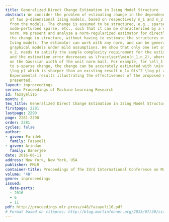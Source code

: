 ```yaml
---
title: Generalized Direct Change Estimation in Ising Model Structure
abstract: We consider the problem of estimating change in the dependency structure
  of two p-dimensional Ising models, based on respectively n_1 and n_2 samples drawn
  from the models. The change is assumed to be structured, e.g., sparse, block sparse,
  node-perturbed sparse, etc., such that it can be characterized by a suitable (atomic)
  norm. We present and analyze a norm-regularized estimator for directly estimating
  the change in structure, without having to estimate the structures of the individual
  Ising models. The estimator can work with any norm, and can be generalized to other
  graphical models under mild assumptions. We show that only one set of samples, say
  n_2, needs to satisfy the sample complexity requirement for the estimator to work,
  and the estimation error decreases as \fracc\sqrt\min(n_1,n_2), where c depends
  on the Gaussian width of the unit norm ball. For example, for \ell_1 norm applied
  to s-sparse change, the change can be accurately estimated with \min(n_1,n_2)=O(s
  \log p) which is sharper than an existing result n_1= O(s^2 \log p) and n_2 = O(n_1^2).
  Experimental results illustrating the effectiveness of the proposed estimator are
  presented.
layout: inproceedings
series: Proceedings of Machine Learning Research
id: fazayeli16
month: 0
tex_title: Generalized Direct Change Estimation in Ising Model Structure
firstpage: 2281
lastpage: 2290
page: 2281-2290
order: 2281
cycles: false
author:
- given: Farideh
  family: Fazayeli
- given: Arindam
  family: Banerjee
date: 2016-06-11
address: New York, New York, USA
publisher: PMLR
container-title: Proceedings of The 33rd International Conference on Machine Learning
volume: '48'
genre: inproceedings
issued:
  date-parts:
  - 2016
  - 6
  - 11
pdf: http://proceedings.mlr.press/v48/fazayeli16.pdf
# Format based on citeproc: http://blog.martinfenner.org/2013/07/30/citeproc-yaml-for-bibliographies/
---
```

